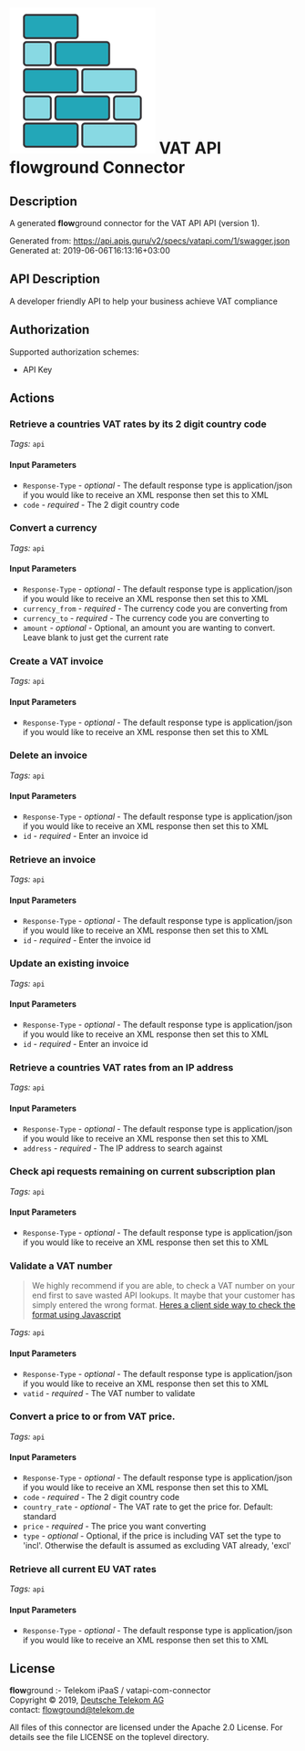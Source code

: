 # ![LOGO](logo.png) VAT API **flow**ground Connector

## Description

A generated **flow**ground connector for the VAT API API (version 1).

Generated from: https://api.apis.guru/v2/specs/vatapi.com/1/swagger.json<br/>
Generated at: 2019-06-06T16:13:16+03:00

## API Description

A developer friendly API to help your business achieve VAT compliance

## Authorization

Supported authorization schemes:
- API Key
## Actions

### Retrieve a countries VAT rates by its 2 digit country code

*Tags:* `api`

#### Input Parameters
* `Response-Type` - _optional_ - The default response type is application/json if you would like to receive an XML response then set this to XML
* `code` - _required_ - The 2 digit country code

### Convert a currency

*Tags:* `api`

#### Input Parameters
* `Response-Type` - _optional_ - The default response type is application/json if you would like to receive an XML response then set this to XML
* `currency_from` - _required_ - The currency code you are converting from
* `currency_to` - _required_ - The currency code you are converting to
* `amount` - _optional_ - Optional, an amount you are wanting to convert. Leave blank to just get the current rate

### Create a VAT invoice

*Tags:* `api`

#### Input Parameters
* `Response-Type` - _optional_ - The default response type is application/json if you would like to receive an XML response then set this to XML

### Delete an invoice

*Tags:* `api`

#### Input Parameters
* `Response-Type` - _optional_ - The default response type is application/json if you would like to receive an XML response then set this to XML
* `id` - _required_ - Enter an invoice id

### Retrieve an invoice

*Tags:* `api`

#### Input Parameters
* `Response-Type` - _optional_ - The default response type is application/json if you would like to receive an XML response then set this to XML
* `id` - _required_ - Enter the invoice id

### Update an existing invoice

*Tags:* `api`

#### Input Parameters
* `Response-Type` - _optional_ - The default response type is application/json if you would like to receive an XML response then set this to XML
* `id` - _required_ - Enter an invoice id

### Retrieve a countries VAT rates from an IP address

*Tags:* `api`

#### Input Parameters
* `Response-Type` - _optional_ - The default response type is application/json if you would like to receive an XML response then set this to XML
* `address` - _required_ - The IP address to search against

### Check api requests remaining on current subscription plan

*Tags:* `api`

#### Input Parameters
* `Response-Type` - _optional_ - The default response type is application/json if you would like to receive an XML response then set this to XML

### Validate a VAT number

> <p>We highly recommend if you are able, to check a VAT number on your end first to save wasted API lookups. It maybe that your customer has simply entered the wrong format. <a href='http://www.braemoor.co.uk/software/vat.shtml' target='_blank'>Heres a client side way to check the format using Javascript</a></p>

*Tags:* `api`

#### Input Parameters
* `Response-Type` - _optional_ - The default response type is application/json if you would like to receive an XML response then set this to XML
* `vatid` - _required_ - The VAT number to validate

### Convert a price to or from VAT price.

*Tags:* `api`

#### Input Parameters
* `Response-Type` - _optional_ - The default response type is application/json if you would like to receive an XML response then set this to XML
* `code` - _required_ - The 2 digit country code
* `country_rate` - _optional_ - The VAT rate to get the price for. Default: standard
* `price` - _required_ - The price you want converting
* `type` - _optional_ - Optional, if the price is including VAT set the type to 'incl'. Otherwise the default is assumed as excluding VAT already, 'excl'

### Retrieve all current EU VAT rates

*Tags:* `api`

#### Input Parameters
* `Response-Type` - _optional_ - The default response type is application/json if you would like to receive an XML response then set this to XML

## License

**flow**ground :- Telekom iPaaS / vatapi-com-connector<br/>
Copyright © 2019, [Deutsche Telekom AG](https://www.telekom.de)<br/>
contact: flowground@telekom.de

All files of this connector are licensed under the Apache 2.0 License. For details
see the file LICENSE on the toplevel directory.
